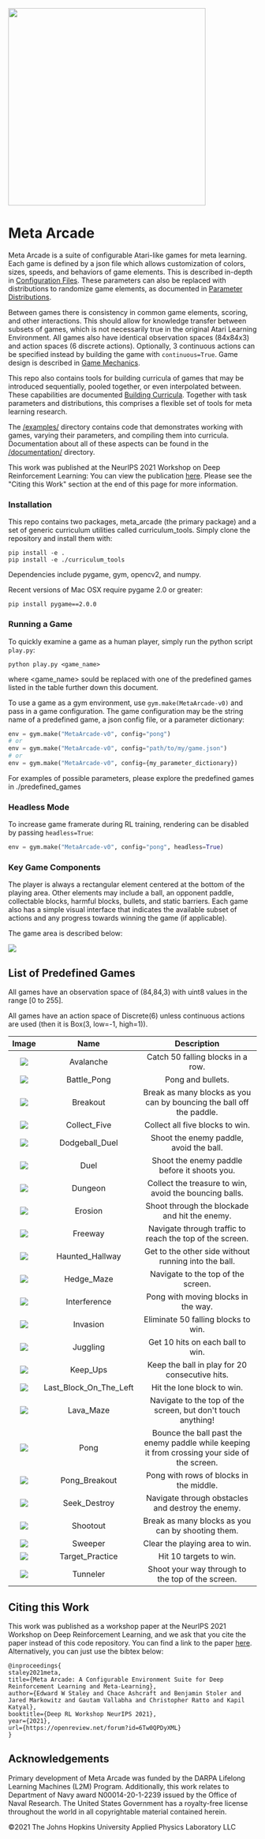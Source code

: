 
<img src="./readme_content/apl_small_vertical_blue.png" width="400"/>

Meta Arcade
========

Meta Arcade is a suite of configurable Atari-like games for meta learning. Each game is defined by a json file which allows customization of colors, sizes, speeds, and behaviors of game elements.  This is described in-depth in [Configuration Files](./documentation/ConfigurationFiles.md). These parameters can also be replaced with distributions to randomize game elements, as documented in [Parameter Distributions](./documentation/ParameterDistributions.md). 

Between games there is consistency in common game elements, scoring, and other interactions.  This should allow for knowledge transfer between subsets of games, which is not necessarily true in the original Atari Learning Environment. All games also have identical observation spaces (84x84x3) and action spaces (6 discrete actions). Optionally, 3 continuous actions can be specified instead by building the game with ```continuous=True```. Game design is described in [Game Mechanics](./documentation/GameMechanics.md). 

This repo also contains tools for building curricula of games that may be introduced sequentially, pooled together, or even interpolated between.  These capabilities are documented [Building Curricula](./documentation/BuildingCurricula.md). Together with task parameters and distributions, this comprises a flexible set of tools for meta learning research.

The [/examples/](./examples/) directory contains code that demonstrates working with games, varying their parameters, and compiling them into curricula. Documentation about all of these aspects can be found in the [/documentation/](./documentation/) directory.

This work was published at the NeurIPS 2021 Workshop on Deep Reinforcement Learning: You can view the publication <a href="https://openreview.net/forum?id=6Tw0QPDyXML" target="_blank">here</a>.
Please see the "Citing this Work" section at the end of this page for more information.

### Installation

This repo contains two packages, meta_arcade (the primary package) and a set of generic curriculum utilities called curriculum_tools. Simply clone the repository and install them with:
```
pip install -e .
pip install -e ./curriculum_tools
```

Dependencies include pygame, gym, opencv2, and numpy.

Recent versions of Mac OSX require pygame 2.0 or greater:
```
pip install pygame==2.0.0
```

### Running a Game

To quickly examine a game as a human player, simply run the python script ```play.py```:
```
python play.py <game_name>
```
where <game_name> sould be replaced with one of the predefined games listed in the table further down this document.

To use a game as a gym environment, use ```gym.make(MetaArcade-v0)``` and pass in a game configuration.  The game configuration may be the string name of a predefined game, a json config file, or a parameter dictionary:
```python
env = gym.make("MetaArcade-v0", config="pong")
# or
env = gym.make("MetaArcade-v0", config="path/to/my/game.json")
# or
env = gym.make("MetaArcade-v0", config={my_parameter_dictionary})
```

For examples of possible parameters, please explore the predefined games in ./predefined_games


### Headless Mode
To increase game framerate during RL training, rendering can be disabled by passing ```headless=True```:
```python
env = gym.make("MetaArcade-v0", config="pong", headless=True)
```


### Key Game Components

The player is always a rectangular element centered at the bottom of the playing area. Other elements may include a ball, an opponent paddle, collectable blocks, harmful blocks, bullets, and static barriers.  Each game also has a simple visual interface that indicates the available subset of actions and any progress towards winning the game (if applicable).

The game area is described below:

![](./readme_content/metaarcade.PNG)


## List of Predefined Games

All games have an observation space of (84,84,3) with uint8 values in the range [0 to 255].

All games have an action space of Discrete(6) unless continuous actions are used (then it is Box(3, low=-1, high=1)).


| Image | Name | Description |
| :---: | :---: | :---: |
| ![](./readme_content/avalanche.gif) | Avalanche | Catch 50 falling blocks in a row. |
| ![](./readme_content/battle_pong.gif) | Battle_Pong | Pong and bullets. |
| ![](./readme_content/breakout.gif) | Breakout | Break as many blocks as you can by bouncing the ball off the paddle. |
| ![](./readme_content/collect_five.gif) | Collect_Five | Collect all five blocks to win. |
| ![](./readme_content/dodgeball_duel.gif) | Dodgeball_Duel | Shoot the enemy paddle, avoid the ball. |
| ![](./readme_content/duel.gif) | Duel | Shoot the enemy paddle before it shoots you. |
| ![](./readme_content/dungeon.gif) | Dungeon | Collect the treasure to win, avoid the bouncing balls. |
| ![](./readme_content/erosion.gif) | Erosion | Shoot through the blockade and hit the enemy. |
| ![](./readme_content/freeway.gif) | Freeway | Navigate through traffic to reach the top of the screen. |
| ![](./readme_content/haunted_hallway.gif) | Haunted_Hallway | Get to the other side without running into the ball. |
| ![](./readme_content/hedge_maze.gif) | Hedge_Maze | Navigate to the top of the screen. |
| ![](./readme_content/interference.gif) | Interference | Pong with moving blocks in the way. |
| ![](./readme_content/invasion.gif) | Invasion | Eliminate 50 falling blocks to win. |
| ![](./readme_content/juggling.gif) | Juggling | Get 10 hits on each ball to win. |
| ![](./readme_content/keep_ups.gif) | Keep_Ups | Keep the ball in play for 20 consecutive hits. |
| ![](./readme_content/last_block_on_the_left.gif) | Last_Block_On_The_Left | Hit the lone block to win. |
| ![](./readme_content/lava_maze.gif) | Lava_Maze | Navigate to the top of the screen, but don't touch anything! |
| ![](./readme_content/pong.gif) | Pong | Bounce the ball past the enemy paddle while keeping it from crossing your side of the screen. |
| ![](./readme_content/pong_breakout.gif) | Pong_Breakout | Pong with rows of blocks in the middle. |
| ![](./readme_content/seek_destroy.gif) | Seek_Destroy | Navigate through obstacles and destroy the enemy. |
| ![](./readme_content/shootout.gif) | Shootout | Break as many blocks as you can by shooting them. |
| ![](./readme_content/sweeper.gif) | Sweeper | Clear the playing area to win. |
| ![](./readme_content/target_practice.gif) | Target_Practice | Hit 10 targets to win. |
| ![](./readme_content/tunneler.gif) | Tunneler | Shoot your way through to the top of the screen. |


## Citing this Work
This work was published as a workshop paper at the NeurIPS 2021 Workshop on Deep Reinforcement Learning, and we ask that you cite the paper instead of this code repository. You can find a link to the paper <a href="https://openreview.net/forum?id=6Tw0QPDyXML" target="_blank">here</a>. Alternatively, you can just use the bibtex below:
```
@inproceedings{
staley2021meta,
title={Meta Arcade: A Configurable Environment Suite for Deep Reinforcement Learning and Meta-Learning},
author={Edward W Staley and Chace Ashcraft and Benjamin Stoler and Jared Markowitz and Gautam Vallabha and Christopher Ratto and Kapil Katyal},
booktitle={Deep RL Workshop NeurIPS 2021},
year={2021},
url={https://openreview.net/forum?id=6Tw0QPDyXML}
}
```


## Acknowledgements
Primary development of Meta Arcade was funded by the DARPA Lifelong Learning Machines (L2M) Program. Additionally, this work relates to Department of Navy award N00014-20-1-2239 issued by the Office of Naval Research. The United States Government has a royalty-free license throughout the world in all copyrightable material contained
herein.

©2021 The Johns Hopkins University Applied Physics Laboratory LLC
